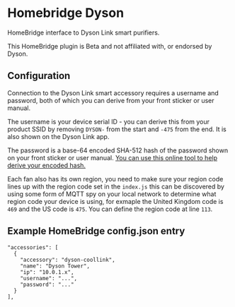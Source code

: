 # Homebridge Dyson
HomeBridge interface to Dyson Link smart purifiers.

This HomeBridge plugin is Beta and not affiliated with, or endorsed by Dyson.

## Configuration

Connection to the Dyson Link smart accessory requires a username and password, both of which you can derive from your front sticker or user manual.

The username is your device serial ID - you can derive this from your product SSID by removing `DYSON-` from the start and `-475` from the end.  It is also shown on the Dyson Link app.

The password is a base-64 encoded SHA-512 hash of the password shown on your front sticker or user manual.  [You can use this online tool to help derive your encoded hash.](http://hash.online-convert.com/sha512-generator)

Each fan also has its own region, you need to make sure your region code lines up with the region code set in the `index.js` this can be discovered by using some form of MQTT spy on your local network to determine what region code your device is using, for exmaple the United Kingdom code is `469` and the US code is `475`. You can define the region code at line `113`.

## Example HomeBridge config.json entry

```
"accessories": [
  {
    "accessory": "dyson-coollink",
    "name": "Dyson Tower",
    "ip": "10.0.1.x",
    "username": "...",
    "password": "..."
  }
],
```
